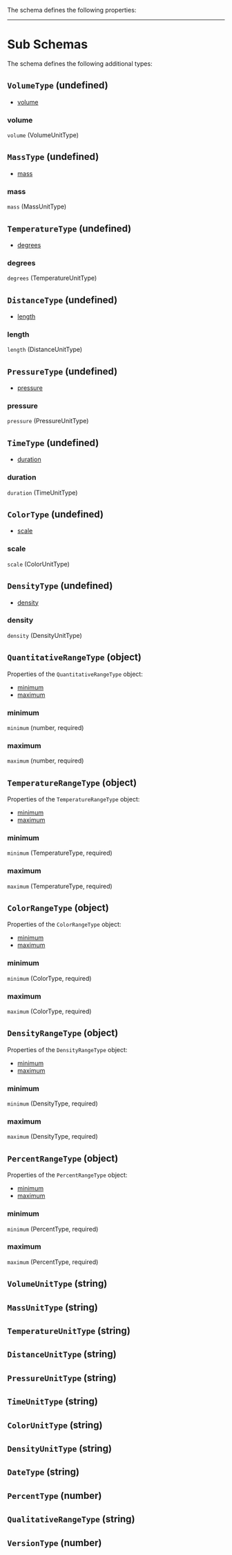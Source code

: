 The schema defines the following properties:

---

# Sub Schemas

The schema defines the following additional types:

## `VolumeType` (undefined)

* [volume](#volume)

### volume
 `volume` (VolumeUnitType)

## `MassType` (undefined)

* [mass](#mass)

### mass
 `mass` (MassUnitType)

## `TemperatureType` (undefined)

* [degrees](#degrees)

### degrees
 `degrees` (TemperatureUnitType)

## `DistanceType` (undefined)

* [length](#length)

### length
 `length` (DistanceUnitType)

## `PressureType` (undefined)

* [pressure](#pressure)

### pressure
 `pressure` (PressureUnitType)

## `TimeType` (undefined)

* [duration](#duration)

### duration
 `duration` (TimeUnitType)

## `ColorType` (undefined)

* [scale](#scale)

### scale
 `scale` (ColorUnitType)

## `DensityType` (undefined)

* [density](#density)

### density
 `density` (DensityUnitType)

## `QuantitativeRangeType` (object)

Properties of the `QuantitativeRangeType` object:

* [minimum](#minimum)
* [maximum](#maximum)

### minimum
 `minimum` (number, required)

### maximum
 `maximum` (number, required)

## `TemperatureRangeType` (object)

Properties of the `TemperatureRangeType` object:

* [minimum](#minimum)
* [maximum](#maximum)

### minimum
 `minimum` (TemperatureType, required)

### maximum
 `maximum` (TemperatureType, required)

## `ColorRangeType` (object)

Properties of the `ColorRangeType` object:

* [minimum](#minimum)
* [maximum](#maximum)

### minimum
 `minimum` (ColorType, required)

### maximum
 `maximum` (ColorType, required)

## `DensityRangeType` (object)

Properties of the `DensityRangeType` object:

* [minimum](#minimum)
* [maximum](#maximum)

### minimum
 `minimum` (DensityType, required)

### maximum
 `maximum` (DensityType, required)

## `PercentRangeType` (object)

Properties of the `PercentRangeType` object:

* [minimum](#minimum)
* [maximum](#maximum)

### minimum
 `minimum` (PercentType, required)

### maximum
 `maximum` (PercentType, required)

## `VolumeUnitType` (string)

## `MassUnitType` (string)

## `TemperatureUnitType` (string)

## `DistanceUnitType` (string)

## `PressureUnitType` (string)

## `TimeUnitType` (string)

## `ColorUnitType` (string)

## `DensityUnitType` (string)

## `DateType` (string)

## `PercentType` (number)

## `QualitativeRangeType` (string)

## `VersionType` (number)